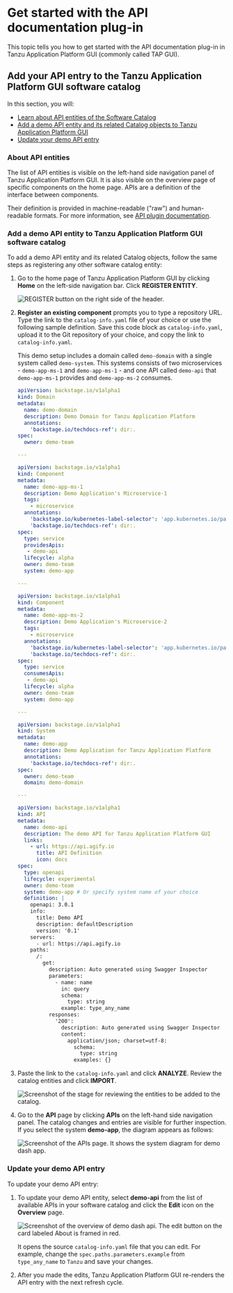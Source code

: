 # Get started with the API documentation plug-in

This topic tells you how to get started with the API documentation plug-in in
Tanzu Application Platform GUI (commonly called TAP GUI).

## <a id="dev-first-app"></a> Add your API entry to the Tanzu Application Platform GUI software catalog

In this section, you will:

- [Learn about API entities of the Software Catalog](#about-app-accs)
- [Add a demo API entity and its related Catalog objects to Tanzu Application Platform GUI](#deploy-your-app)
- [Update your demo API entry](#deploy-your-app)

### <a id="about-app-accs"></a> About API entities

The list of API entities is visible on the left-hand side navigation panel of
Tanzu Application Platform GUI.
It is also visible on the overview page of specific components on the home page.
APIs are a definition of the interface between components.

Their definition is provided in machine-readable ("raw") and human-readable formats.
For more information, see [API plugin documentation](api-docs.html).

### <a id="deploy-your-app"></a> Add a demo API entity to Tanzu Application Platform GUI software catalog

To add a demo API entity and its related Catalog objects, follow the same steps as registering any
other software catalog entity:

1. Go to the home page of Tanzu Application Platform GUI by clicking **Home** on the left-side
   navigation bar. Click **REGISTER ENTITY**.

    ![REGISTER button on the right side of the header.](../images/../../images/getting-started-tap-gui-5.png)

2. **Register an existing component** prompts you to type a repository URL.
   Type the link to the `catalog-info.yaml` file of your choice or use the following sample
   definition. Save this code block as `catalog-info.yaml`, upload it to the Git repository of your
   choice, and copy the link to `catalog-info.yaml`.

   This demo setup includes a domain called `demo-domain` with a single system called `demo-system`.
   This systems consists of two microservices - `demo-app-ms-1` and `demo-app-ms-1` - and one API
   called `demo-api` that `demo-app-ms-1` provides and `demo-app-ms-2` consumes.

    ```yaml
    apiVersion: backstage.io/v1alpha1
    kind: Domain
    metadata:
      name: demo-domain
      description: Demo Domain for Tanzu Application Platform
      annotations:
        'backstage.io/techdocs-ref': dir:.
    spec:
      owner: demo-team

    ---

    apiVersion: backstage.io/v1alpha1
    kind: Component
    metadata:
      name: demo-app-ms-1
      description: Demo Application's Microservice-1
      tags:
        - microservice
      annotations:
        'backstage.io/kubernetes-label-selector': 'app.kubernetes.io/part-of=demo-app-ms-1'
        'backstage.io/techdocs-ref': dir:.
    spec:
      type: service
      providesApis:
       - demo-api
      lifecycle: alpha
      owner: demo-team
      system: demo-app

    ---

    apiVersion: backstage.io/v1alpha1
    kind: Component
    metadata:
      name: demo-app-ms-2
      description: Demo Application's Microservice-2
      tags:
        - microservice
      annotations:
        'backstage.io/kubernetes-label-selector': 'app.kubernetes.io/part-of=demo-app-ms-2'
        'backstage.io/techdocs-ref': dir:.
    spec:
      type: service
      consumesApis:
       - demo-api
      lifecycle: alpha
      owner: demo-team
      system: demo-app

    ---

    apiVersion: backstage.io/v1alpha1
    kind: System
    metadata:
      name: demo-app
      description: Demo Application for Tanzu Application Platform
      annotations:
        'backstage.io/techdocs-ref': dir:.
    spec:
      owner: demo-team
      domain: demo-domain

    ---

    apiVersion: backstage.io/v1alpha1
    kind: API
    metadata:
      name: demo-api
      description: The demo API for Tanzu Application Platform GUI
      links:
        - url: https://api.agify.io
          title: API Definition
          icon: docs
    spec:
      type: openapi
      lifecycle: experimental
      owner: demo-team
      system: demo-app # Or specify system name of your choice
      definition: |
        openapi: 3.0.1
        info:
          title: Demo API
          description: defaultDescription
          version: '0.1'
        servers:
          - url: https://api.agify.io
        paths:
          /:
            get:
              description: Auto generated using Swagger Inspector
              parameters:
                - name: name
                  in: query
                  schema:
                    type: string
                  example: type_any_name
              responses:
                '200':
                  description: Auto generated using Swagger Inspector
                  content:
                    application/json; charset=utf-8:
                      schema:
                        type: string
                      examples: {}
    ```

3. Paste the link to the `catalog-info.yaml` and click **ANALYZE**. Review the catalog entities and
   click **IMPORT**.

    ![Screenshot of the stage for reviewing the entities to be added to the catalog.](./tap-gui/images/../../../images/api-plugin-7.png)

4. Go to the **API** page by clicking **APIs** on the left-hand side navigation panel.
   The catalog changes and entries are visible for further inspection.
   If you select the system **demo-app**, the diagram appears as follows:

    ![Screenshot of the APIs page. It shows the system diagram for demo dash app.](./tap-gui/images/../../../images/api-plugin-8.png)

### <a id="deploy-your-app"></a> Update your demo API entry

To update your demo API entry:

1. To update your demo API entity, select **demo-api** from the list of available APIs in your
   software catalog and click the **Edit** icon on the **Overview** page.

    ![Screenshot of the overview of demo dash api. The edit button on the card labeled About is framed in red.](./tap-gui/images/../../../images/api-plugin-9.png)

    It opens the source `catalog-info.yaml` file that you can edit. For example, change the
    `spec.paths.parameters.example` from `type_any_name` to `Tanzu` and save your changes.

2. After you made the edits, Tanzu Application Platform GUI re-renders the API entry with the next refresh cycle.
